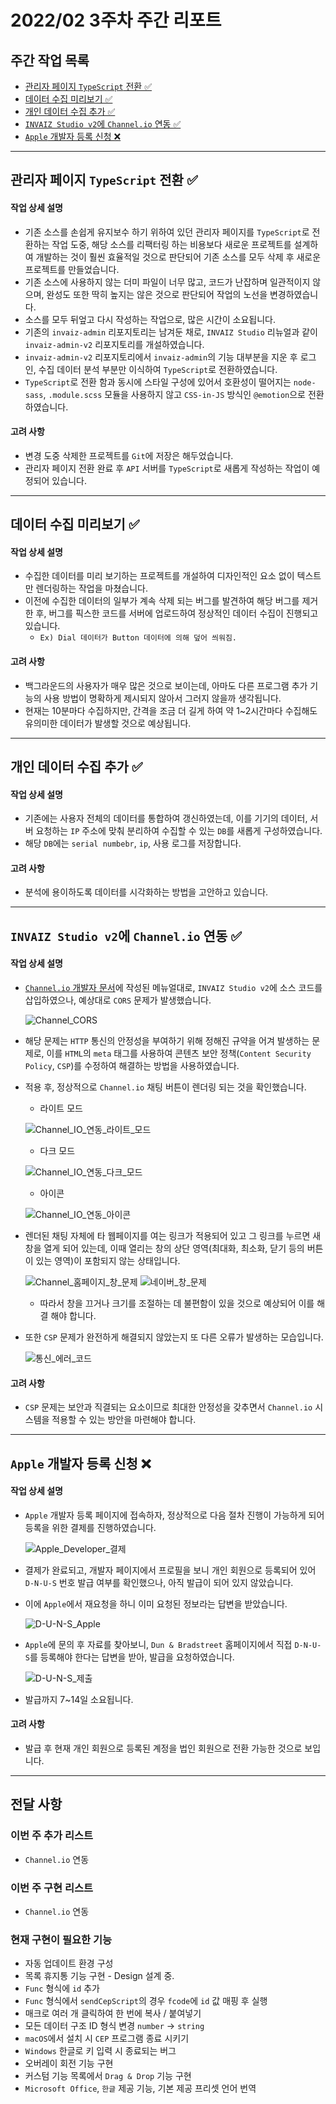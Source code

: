 # 2022/02 3주차 주간 리포트

## 주간 작업 목록

- [관리자 페이지 `TypeScript` 전환 ✅](#관리자-페이지-typescript-전환-)
- [데이터 수집 미리보기 ✅](#데이터-수집-미리보기-)
- [개인 데이터 수집 추가 ✅](#개인-데이터-수집-추가-)
- [`INVAIZ Studio v2`에 `Channel.io` 연동 ✅](#invaiz-studio-v2에-channelio-연동-)
- [`Apple` 개발자 등록 신청 ❌](#apple-개발자-등록-신청-)

---

## 관리자 페이지 `TypeScript` 전환 ✅

#### 작업 상세 설명

- 기존 소스를 손쉽게 유지보수 하기 위하여 있던 관리자 페이지를 `TypeScript`로 전환하는 작업 도중, 해당 소스를 리팩터링 하는 비용보다 새로운 프로젝트를 설계하여 개발하는 것이 훨씬 효율적일 것으로 판단되어 기존 소스를 모두 삭제 후 새로운 프로젝트를 만들었습니다.
- 기존 소스에 사용하지 않는 더미 파일이 너무 많고, 코드가 난잡하며 일관적이지 않으며, 완성도 또한 딱히 높지는 않은 것으로 판단되어 작업의 노선을 변경하였습니다.
- 소스를 모두 뒤엎고 다시 작성하는 작업으로, 많은 시간이 소요됩니다.
- 기존의 `invaiz-admin` 리포지토리는 남겨둔 채로, `INVAIZ Studio` 리뉴얼과 같이 `invaiz-admin-v2` 리포지토리를 개설하였습니다.
- `invaiz-admin-v2` 리포지토리에서 `invaiz-admin`의 기능 대부분을 지운 후 로그인, 수집 데이터 분석 부분만 이식하여 `TypeScript`로 전환하였습니다.
- `TypeScript`로 전환 함과 동시에 스타일 구성에 있어서 호환성이 떨어지는 `node-sass`, `.module.scss` 모듈을 사용하지 않고 `CSS-in-JS` 방식인 `@emotion`으로 전환하였습니다.

#### 고려 사항

- 변경 도중 삭제한 프로젝트를 `Git`에 저장은 해두었습니다.
- 관리자 페이지 전환 완료 후 `API` 서버를 `TypeScript`로 새롭게 작성하는 작업이 예정되어 있습니다.

---

## 데이터 수집 미리보기 ✅

#### 작업 상세 설명

- 수집한 데이터를 미리 보기하는 프로젝트를 개설하여 디자인적인 요소 없이 텍스트만 렌더링하는 작업을 마쳤습니다.
- 이전에 수집한 데이터의 일부가 계속 삭제 되는 버그를 발견하여 해당 버그를 제거한 후, 버그를 픽스한 코드를 서버에 업로드하여 정상적인 데이터 수집이 진행되고 있습니다.
  - `Ex) Dial 데이터가 Button 데이터에 의해 덮어 씌워짐.`

#### 고려 사항

- 백그라운드의 사용자가 매우 많은 것으로 보이는데, 아마도 다른 프로그램 추가 기능의 사용 방법이 명확하게 제시되지 않아서 그러지 않을까 생각됩니다.
- 현재는 10분마다 수집하지만, 간격을 조금 더 길게 하여 약 1~2시간마다 수집해도 유의미한 데이터가 발생할 것으로 예상됩니다.

---

## 개인 데이터 수집 추가 ✅

#### 작업 상세 설명

- 기존에는 사용자 전체의 데이터를 통합하여 갱신하였는데, 이를 기기의 데이터, 서버 요청하는 `IP` 주소에 맞춰 분리하여 수집할 수 있는 `DB`를 새롭게 구성하였습니다.
- 해당 `DB`에는 `serial numbebr`, `ip`, 사용 로그를 저장합니다.

#### 고려 사항

- 분석에 용이하도록 데이터를 시각화하는 방법을 고안하고 있습니다.

---

## `INVAIZ Studio v2`에 `Channel.io` 연동 ✅

#### 작업 상세 설명

- [`Channel.io` 개발자 문서](https://developers.channel.io/docs)에 작성된 메뉴얼대로, `INVAIZ Studio v2`에 소스 코드를 삽입하였으나, 예상대로 `CORS` 문제가 발생했습니다.

  ![Channel_CORS](./assets/Channel_CORS.png)

- 해당 문제는 `HTTP` 통신의 안정성을 부여하기 위해 정해진 규약을 어겨 발생하는 문제로, 이를 `HTML`의 `meta` 태그를 사용하여 콘텐츠 보안 정책(`Content Security Policy`, `CSP`)를 수정하여 해결하는 방법을 사용하였습니다.
- 적용 후, 정상적으로 `Channel.io` 채팅 버튼이 렌더링 되는 것을 확인했습니다.

  - 라이트 모드

  ![Channel_IO_연동_라이트_모드](./assets/Channel_IO_연동_라이트_모드.png)

  - 다크 모드

  ![Channel_IO_연동_다크_모드](./assets/Channel_IO_연동_다크_모드.png)

  - 아이콘

  ![Channel_IO_연동_아이콘](./assets/Channel_IO_연동_아이콘.png)

- 렌더된 채팅 자체에 타 웹페이지를 여는 링크가 적용되어 있고 그 링크를 누르면 새 창을 열게 되어 있는데, 이때 열리는 창의 상단 영역(최대화, 최소화, 닫기 등의 버튼이 있는 영역)이 포함되지 않는 상태입니다.

  ![Channel_홈페이지_창_문제](./assets/Channel_홈페이지_창_문제.png)
  ![네이버_창_문제](./assets/네이버_창_문제.png)

  - 따라서 창을 끄거나 크기를 조절하는 데 불편함이 있을 것으로 예상되어 이를 해결 해야 합니다.

- 또한 `CSP` 문제가 완전하게 해결되지 않았는지 또 다른 오류가 발생하는 모습입니다.

  ![통신_에러_코드](./assets/통신_에러_코드.png)

#### 고려 사항

- `CSP` 문제는 보안과 직결되는 요소이므로 최대한 안정성을 갖추면서 `Channel.io` 시스템을 적용할 수 있는 방안을 마련해야 합니다.

---

## `Apple` 개발자 등록 신청 ❌

#### 작업 상세 설명

- `Apple` 개발자 등록 페이지에 접속하자, 정상적으로 다음 절차 진행이 가능하게 되어 등록을 위한 결제를 진행하였습니다.

  ![Apple_Developer_결제](./assets/Apple_Developer_결제.png)

- 결제가 완료되고, 개발자 페이지에서 프로필을 보니 개인 회원으로 등록되어 있어 `D-N-U-S` 번호 발급 여부를 확인했으나, 아직 발급이 되어 있지 않았습니다.
- 이에 `Apple`에서 재요청을 하니 이미 요청된 정보라는 답변을 받았습니다.

  ![D-U-N-S_Apple](./assets/D-U-N-S_Apple.png)

- `Apple`에 문의 후 자료를 찾아보니, `Dun & Bradstreet` 홈페이지에서 직접 `D-N-U-S`를 등록해야 한다는 답변을 받아, 발급을 요청하였습니다.

  ![D-U-N-S_제출](./assets/D-U-N-S_제출.png)

- 발급까지 7~14일 소요됩니다.

#### 고려 사항

- 발급 후 현재 개인 회원으로 등록된 계정을 법인 회원으로 전환 가능한 것으로 보입니다.

---

## 전달 사항

### 이번 주 추가 리스트

- `Channel.io` 연동

### 이번 주 구현 리스트

- `Channel.io` 연동

### 현재 구현이 필요한 기능

- 자동 업데이트 환경 구성
- 목록 휴지통 기능 구현 - Design 설계 중.
- `Func` 형식에 `id` 추가
- `Func` 형식에서 `sendCepScript`의 경우 `fcode`에 `id` 값 매핑 후 실행
- 매크로 여러 개 클릭하여 한 번에 복사 / 붙여넣기
- 모든 데이터 구조 ID 형식 변경 `number` -> `string`
- `macOS`에서 설치 시 `CEP` 프로그램 종료 시키기
- `Windows` 한글로 키 입력 시 종료되는 버그
- 오버레이 회전 기능 구현
- 커스텀 기능 목록에서 `Drag & Drop` 기능 구현
- `Microsoft Office`, `한글` 제공 기능, 기본 제공 프리셋 언어 번역
